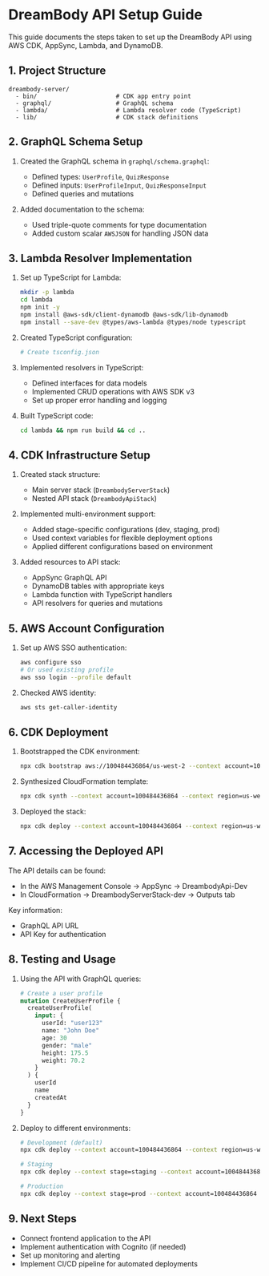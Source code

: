 # DreamBody API Setup Guide

This guide documents the steps taken to set up the DreamBody API using AWS CDK, AppSync, Lambda, and DynamoDB.

## 1. Project Structure

```
dreambody-server/
  - bin/                      # CDK app entry point
  - graphql/                  # GraphQL schema
  - lambda/                   # Lambda resolver code (TypeScript)
  - lib/                      # CDK stack definitions
```

## 2. GraphQL Schema Setup

1. Created the GraphQL schema in `graphql/schema.graphql`:

   - Defined types: `UserProfile`, `QuizResponse`
   - Defined inputs: `UserProfileInput`, `QuizResponseInput`
   - Defined queries and mutations

2. Added documentation to the schema:
   - Used triple-quote comments for type documentation
   - Added custom scalar `AWSJSON` for handling JSON data

## 3. Lambda Resolver Implementation

1. Set up TypeScript for Lambda:

   ```bash
   mkdir -p lambda
   cd lambda
   npm init -y
   npm install @aws-sdk/client-dynamodb @aws-sdk/lib-dynamodb
   npm install --save-dev @types/aws-lambda @types/node typescript
   ```

2. Created TypeScript configuration:

   ```bash
   # Create tsconfig.json
   ```

3. Implemented resolvers in TypeScript:

   - Defined interfaces for data models
   - Implemented CRUD operations with AWS SDK v3
   - Set up proper error handling and logging

4. Built TypeScript code:
   ```bash
   cd lambda && npm run build && cd ..
   ```

## 4. CDK Infrastructure Setup

1. Created stack structure:

   - Main server stack (`DreambodyServerStack`)
   - Nested API stack (`DreambodyApiStack`)

2. Implemented multi-environment support:

   - Added stage-specific configurations (dev, staging, prod)
   - Used context variables for flexible deployment options
   - Applied different configurations based on environment

3. Added resources to API stack:
   - AppSync GraphQL API
   - DynamoDB tables with appropriate keys
   - Lambda function with TypeScript handlers
   - API resolvers for queries and mutations

## 5. AWS Account Configuration

1. Set up AWS SSO authentication:

   ```bash
   aws configure sso
   # Or used existing profile
   aws sso login --profile default
   ```

2. Checked AWS identity:
   ```bash
   aws sts get-caller-identity
   ```

## 6. CDK Deployment

1. Bootstrapped the CDK environment:

   ```bash
   npx cdk bootstrap aws://100484436864/us-west-2 --context account=100484436864 --context region=us-west-2
   ```

2. Synthesized CloudFormation template:

   ```bash
   npx cdk synth --context account=100484436864 --context region=us-west-2
   ```

3. Deployed the stack:
   ```bash
   npx cdk deploy --context account=100484436864 --context region=us-west-2
   ```

## 7. Accessing the Deployed API

The API details can be found:

- In the AWS Management Console → AppSync → DreambodyApi-Dev
- In CloudFormation → DreambodyServerStack-dev → Outputs tab

Key information:

- GraphQL API URL
- API Key for authentication

## 8. Testing and Usage

1. Using the API with GraphQL queries:

   ```graphql
   # Create a user profile
   mutation CreateUserProfile {
     createUserProfile(
       input: {
         userId: "user123"
         name: "John Doe"
         age: 30
         gender: "male"
         height: 175.5
         weight: 70.2
       }
     ) {
       userId
       name
       createdAt
     }
   }
   ```

2. Deploy to different environments:

   ```bash
   # Development (default)
   npx cdk deploy --context account=100484436864 --context region=us-west-2

   # Staging
   npx cdk deploy --context stage=staging --context account=100484436864 --context region=us-west-2

   # Production
   npx cdk deploy --context stage=prod --context account=100484436864 --context region=us-west-2
   ```

## 9. Next Steps

- Connect frontend application to the API
- Implement authentication with Cognito (if needed)
- Set up monitoring and alerting
- Implement CI/CD pipeline for automated deployments
